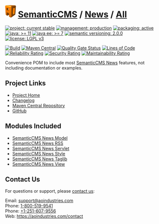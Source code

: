# [<img src="ao-logo.png" alt="AO Logo" width="35" height="40">](https://github.com/ao-apps) [SemanticCMS](https://github.com/ao-apps/semanticcms) / [News](https://github.com/ao-apps/semanticcms-news) / [All](https://github.com/ao-apps/semanticcms-news-all)

[![project: current stable](https://semanticcms.com/ao-badges/project-current-stable.svg)](https://aoindustries.com/life-cycle#project-current-stable)
[![management: production](https://semanticcms.com/ao-badges/management-production.svg)](https://aoindustries.com/life-cycle#management-production)
[![packaging: active](https://semanticcms.com/ao-badges/packaging-active.svg)](https://aoindustries.com/life-cycle#packaging-active)  
[![java: &gt;= 11](https://semanticcms.com/ao-badges/java-11.svg)](https://docs.oracle.com/en/java/javase/11/)
[![java ee: &gt;= 7](https://semanticcms.com/ao-badges/javaee-7.svg)](https://docs.oracle.com/javaee/7/)
[![semantic versioning: 2.0.0](https://semanticcms.com/ao-badges/semver-2.0.0.svg)](http://semver.org/spec/v2.0.0.html)
[![license: LGPL v3](https://semanticcms.com/ao-badges/license-lgpl-3.0.svg)](https://www.gnu.org/licenses/lgpl-3.0)

[![Build](https://github.com/ao-apps/semanticcms-news-all/workflows/Build/badge.svg?branch=1.x)](https://github.com/ao-apps/semanticcms-news-all/actions?query=workflow%3ABuild)
[![Maven Central](https://maven-badges.herokuapp.com/maven-central/com.semanticcms/semanticcms-news-all/badge.svg)](https://maven-badges.herokuapp.com/maven-central/com.semanticcms/semanticcms-news-all)
[![Quality Gate Status](https://sonarcloud.io/api/project_badges/measure?branch=1.x&project=com.semanticcms%3Asemanticcms-news-all&metric=alert_status)](https://sonarcloud.io/dashboard?branch=1.x&id=com.semanticcms%3Asemanticcms-news-all)
[![Lines of Code](https://sonarcloud.io/api/project_badges/measure?branch=1.x&project=com.semanticcms%3Asemanticcms-news-all&metric=ncloc)](https://sonarcloud.io/component_measures?branch=1.x&id=com.semanticcms%3Asemanticcms-news-all&metric=ncloc)  
[![Reliability Rating](https://sonarcloud.io/api/project_badges/measure?branch=1.x&project=com.semanticcms%3Asemanticcms-news-all&metric=reliability_rating)](https://sonarcloud.io/component_measures?branch=1.x&id=com.semanticcms%3Asemanticcms-news-all&metric=Reliability)
[![Security Rating](https://sonarcloud.io/api/project_badges/measure?branch=1.x&project=com.semanticcms%3Asemanticcms-news-all&metric=security_rating)](https://sonarcloud.io/component_measures?branch=1.x&id=com.semanticcms%3Asemanticcms-news-all&metric=Security)
[![Maintainability Rating](https://sonarcloud.io/api/project_badges/measure?branch=1.x&project=com.semanticcms%3Asemanticcms-news-all&metric=sqale_rating)](https://sonarcloud.io/component_measures?branch=1.x&id=com.semanticcms%3Asemanticcms-news-all&metric=Maintainability)

Convenience POM to include most [SemanticCMS News](https://github.com/ao-apps/semanticcms-news) features, not including documentation or examples.

## Project Links
* [Project Home](https://semanticcms.com/news/all/)
* [Changelog](https://semanticcms.com/news/all/changelog)
* [Maven Central Repository](https://search.maven.org/artifact/com.semanticcms/semanticcms-news-all)
* [GitHub](https://github.com/ao-apps/semanticcms-news-all)

## Modules Included
* [SemanticCMS News Model](https://github.com/ao-apps/semanticcms-news-model)
* [SemanticCMS News RSS](https://github.com/ao-apps/semanticcms-news-rss)
* [SemanticCMS News Servlet](https://github.com/ao-apps/semanticcms-news-servlet)
* [SemanticCMS News Style](https://github.com/ao-apps/semanticcms-news-style)
* [SemanticCMS News Taglib](https://github.com/ao-apps/semanticcms-news-taglib)
* [SemanticCMS News View](https://github.com/ao-apps/semanticcms-news-view)

## Contact Us
For questions or support, please [contact us](https://aoindustries.com/contact):

Email: [support@aoindustries.com](mailto:support@aoindustries.com)  
Phone: [1-800-519-9541](tel:1-800-519-9541)  
Phone: [+1-251-607-9556](tel:+1-251-607-9556)  
Web: https://aoindustries.com/contact
